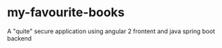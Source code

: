 # my-favourite-books
A "quite" secure application using angular 2 frontent and java spring boot backend

